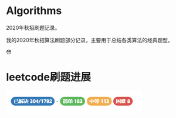 # Algorithms
2020年秋招刷题记录。

我的2020年秋招算法刷题部分记录，主要用于总结各类算法的经典题型。

:flushed:


# leetcode刷题进展

![1600505907841](images/README/1600505907841.png)

